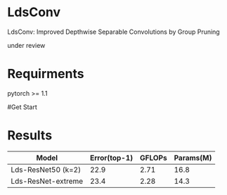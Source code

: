 # LdsConv
LdsConv: Improved Depthwise Separable Convolutions by Group Pruning

under review

# Requirments
pytorch >= 1.1

#Get Start

# Results
|Model|Error(top-1)|GFLOPs|Params(M)|
|----|----|----|----|
|Lds-ResNet50 (k=2)|22.9|2.71|16.8|
|Lds-ResNet-extreme|23.4|2.28|14.3|
